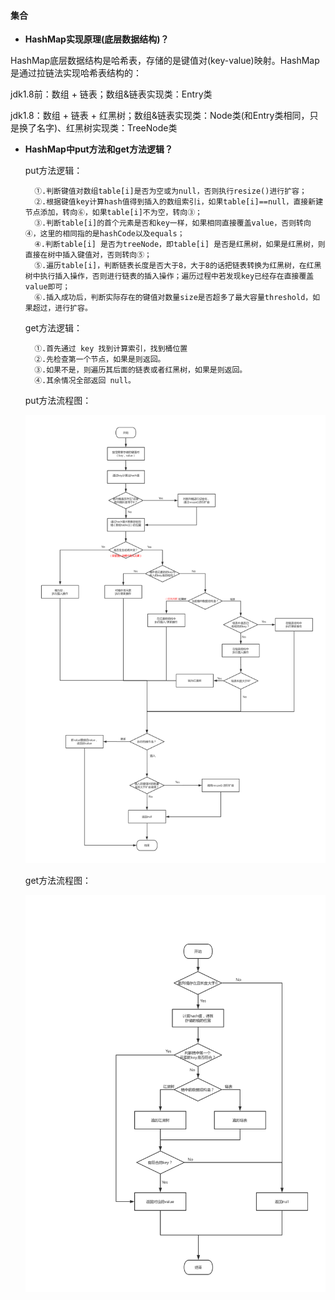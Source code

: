 #### 集合

- **HashMap实现原理(底层数据结构)？**

 HashMap底层数据结构是哈希表，存储的是键值对(key-value)映射。HashMap是通过拉链法实现哈希表结构的：
 
 jdk1.8前：数组 + 链表；数组&链表实现类：Entry类
 
 jdk1.8：数组 + 链表 + 红黑树；数组&链表实现类：Node类(和Entry类相同，只是换了名字)、红黑树实现类：TreeNode类
 
- **HashMap中put方法和get方法逻辑？**

	put方法逻辑：
	
		①.判断键值对数组table[i]是否为空或为null，否则执行resize()进行扩容；
		②.根据键值key计算hash值得到插入的数组索引i，如果table[i]==null，直接新建节点添加，转向⑥，如果table[i]不为空，转向③；
		③.判断table[i]的首个元素是否和key一样，如果相同直接覆盖value，否则转向④，这里的相同指的是hashCode以及equals；
		④.判断table[i] 是否为treeNode，即table[i] 是否是红黑树，如果是红黑树，则直接在树中插入键值对，否则转向⑤；
		⑤.遍历table[i]，判断链表长度是否大于8，大于8的话把链表转换为红黑树，在红黑树中执行插入操作，否则进行链表的插入操作；遍历过程中若发现key已经存在直接覆盖value即可；
		⑥.插入成功后，判断实际存在的键值对数量size是否超多了最大容量threshold，如果超过，进行扩容。
	
	get方法逻辑：
	
		①.首先通过 key 找到计算索引，找到桶位置
		②.先检查第一个节点，如果是则返回。
		③.如果不是，则遍历其后面的链表或者红黑树，如果是则返回。
		④.其余情况全部返回 null。

	put方法流程图：
	
	![图片加载失败](/Knowledge/其他文件/HashMap_putMethod.jpg)
	
	get方法流程图：
	
	![图片加载失败](/Knowledge/其他文件/HashMap_getMethod.jpg)
	